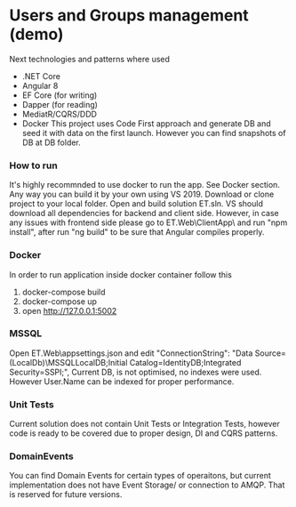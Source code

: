 # Users and Groups management (demo)
Next technologies and patterns where used
* .NET Core
* Angular 8 
* EF Core (for writing)
* Dapper (for reading)
* MediatR/CQRS/DDD
* Docker
This project uses Code First approach and generate DB and seed it with data on the first launch. However you can find snapshots of DB at DB folder.

### How to run
It's highly recommnded to use docker to run the app. See Docker section. Any way you can build it by your own using VS 2019.
Download or clone project to your local folder. Open and build solution ET.sln. VS should download all dependencies for backend and client side. 
However, in case any issues with frontend side please go to ET.Web\ClientApp\ and run "npm install", after run "ng build" to be sure that Angular compiles properly.

### Docker
In order to run application inside docker container follow this
1. docker-compose build
2. docker-compose up
3. open http://127.0.0.1:5002

### MSSQL 
 Open ET.Web\appsettings.json and edit "ConnectionString": "Data Source=(LocalDb)\\MSSQLLocalDB;Initial Catalog=IdentityDB;Integrated Security=SSPI;",
 Current DB, is not optimised, no indexes were used. However User.Name can be indexed for proper performance. 



### Unit Tests
Current solution does not contain Unit Tests or Integration Tests, however code is ready to be covered due to proper design, DI and CQRS patterns. 

### DomainEvents
You can find Domain Events for certain types of operaitons, but current implementation does not have Event Storage/ or connection to AMQP.
That is reserved for future versions. 

